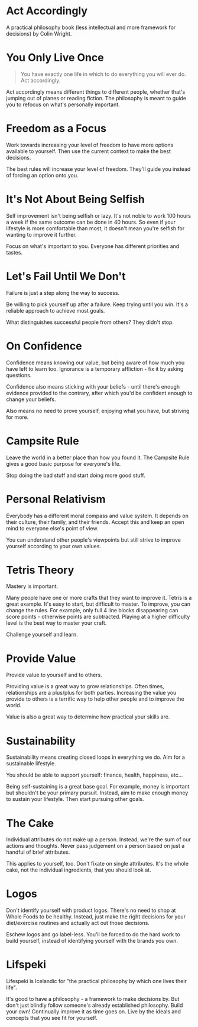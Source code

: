 # Act Accordingly

A practical philosophy book (less intellectual and more framework for decisions) by Colin Wright.

# You Only Live Once

> You have exactly one life in which to do everything you will ever do.
> Act accordingly.

Act accordingly means different things to different people, whether that's jumping out of planes or
reading fiction. The philosophy is meant to guide you to refocus on what's personally important.

# Freedom as a Focus

Work towards increasing your level of freedom to have more options available to yourself. Then use
the current context to make the best decisions.

The best rules will increase your level of freedom. They'll guide you instead of forcing an option
onto you.

# It's Not About Being Selfish

Self improvement isn't being selfish or lazy. It's not noble to work 100 hours a week if the same
outcome can be done in 40 hours. So even if your lifestyle is more comfortable than most, it doesn't
mean you're selfish for wanting to improve it further.

Focus on what's important to you. Everyone has different priorities and tastes.

# Let's Fail Until We Don't

Failure is just a step along the way to success.

Be willing to pick yourself up after a failure. Keep trying until you win. It's a reliable approach
to achieve most goals.

What distinguishes successful people from others?  They didn't stop.

# On Confidence

Confidence means knowing our value, but being aware of how much you have left to learn too.
Ignorance is a temporary affliction - fix it by asking questions.

Confidence also means sticking with your beliefs - until there's enough evidence provided to the
contrary, after which you'd be confident enough to change your beliefs. 

Also means no need to prove yourself, enjoying what you have, but striving for more.

# Campsite Rule

Leave the world in a better place than how you found it. The Campsite Rule gives a good basic
purpose for everyone's life.

Stop doing the bad stuff and start doing more good stuff.

# Personal Relativism

Everybody has a different moral compass and value system. It depends on their culture, their family,
and their friends. Accept this and keep an open mind to everyone else's point of view.

You can understand other people's viewpoints but still strive to improve yourself according to your
own values.

# Tetris Theory

Mastery is important.

Many people have one or more crafts that they want to improve it. Tetris is a great example. It's
easy to start, but difficult to master. To improve, you can change the rules. For example, only full
4 line blocks disappearing can score points - otherwise points are subtracted. Playing at a higher
difficulty level is the best way to master your craft.

Challenge yourself and learn.

# Provide Value

Provide value to yourself and to others.

Providing value is a great way to grow relationships. Often times, relationships are a plus/plus for
both parties. Increasing the value you provide to others is a terrific way to help other people and
to improve the world.

Value is also a great way to determine how practical your skills are.

# Sustainability

Sustainability means creating closed loops in everything we do. Aim for a sustainable lifestyle.

You should be able to support yourself: finance, health, happiness, etc...

Being self-sustaining is a great base goal. For example, money is important but shouldn't be your
primary pursuit. Instead, aim to make enough money to sustain your lifestyle. Then start pursuing
other goals.

# The Cake

Individual attributes do not make up a person. Instead, we're the sum of our actions and thoughts.
Never pass judgement on a person based on just a handful of brief attributes.

This applies to yourself, too. Don't fixate on single attributes. It's the whole cake, not the
individual ingredients, that you should look at.

# Logos

Don't identify yourself with product logos. There's no need to shop at Whole Foods to be healthy.
Instead, just make the right decisions for your diet/exercise routines and actually act out those
decisions.

Eschew logos and go label-less. You'll be forced to do the hard work to build yourself, instead of
identifying yourself with the brands you own.

# Lifspeki

Lifespeki is Icelandic for "the practical philosophy by which one lives their life".

It's good to have a philosophy - a framework to make decisions by. But don't just blindly follow
someone's already established philosophy. Build your own!  Continually improve it as time goes on.
Live by the ideals and concepts that you see fit for yourself.
